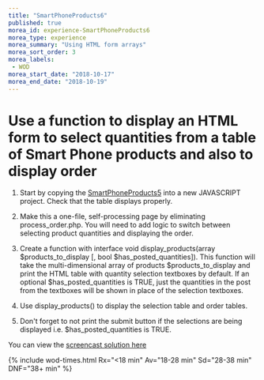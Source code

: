 ```yaml
--- 
title: "SmartPhoneProducts6" 
published: true 
morea_id: experience-SmartPhoneProducts6
morea_type: experience 
morea_summary: "Using HTML form arrays"
morea_sort_order: 3 
morea_labels:
 - WOD
morea_start_date: "2018-10-17"
morea_end_date: "2018-10-19"
---
```


# Use a function to display an HTML form to select quantities from a table of Smart Phone products and also to display order

1. Start by copying the [SmartPhoneProducts5](../110.HTML-forms/experience-SmartPhoneProducts5.html) into a new JAVASCRIPT project. Check that the table displays properly.

2. Make this a one-file, self-processing page by eliminating process_order.php. You will need to add logic to switch between selecting product quantities and displaying the order.

3. Create a function with interface void display_products(array $products_to_display [, bool $has_posted_quantities]). This function will take the multi-dimensional array of products $products_to_display and print the HTML table with quantity selection textboxes by default. If an optional $has_posted_quantities is TRUE, just the quantities in the post from the textboxes will be shown in place of the selection textboxes.  

4. Use display_products() to display the selection table and order tables.

5. Don't forget to not print the submit button if the selections are being displayed i.e. $has_posted_quantities is TRUE.


You can view the [screencast solution here](https://youtu.be/SHMozKQ-44k) 

{% include wod-times.html Rx="<18 min" Av="18-28 min" Sd="28-38 min" DNF="38+ min" %}